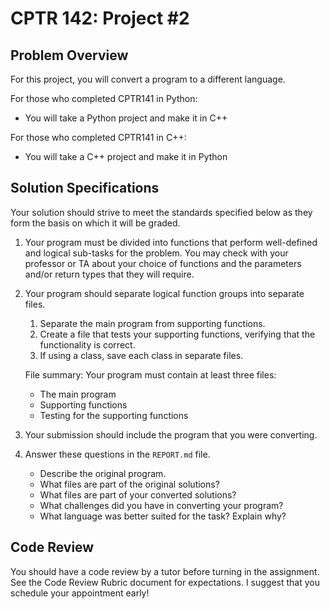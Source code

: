 # CPTR 142: Project #2

## Problem Overview

For this project, you will convert a program to a different language.

For those who completed CPTR141 in Python:

* You will take a Python project and make it in C++

For those who completed CPTR141 in C++:

* You will take a C++ project and make it in Python

## Solution Specifications

Your solution should strive to meet the standards specified below as they form the basis on which it will be graded.

1. Your program must be divided into functions that perform well-defined and logical sub-tasks for the problem.
   You may check with your professor or TA about your choice of functions and the parameters and/or return types that they will require.
1. Your program should separate logical function groups into separate files.
    1. Separate the main program from supporting functions.
    1. Create a file that tests your supporting functions, verifying that the functionality is correct.
    1. If using a class, save each class in separate files.

    File summary: Your program must contain at least three files:
    * The main program
    * Supporting functions
    * Testing for the supporting functions
1. Your submission should include the program that you were converting.
1. Answer these questions in the `REPORT.md` file.
    * Describe the original program.
    * What files are part of the original solutions?
    * What files are part of your converted solutions?
    * What challenges did you have in converting your program?
    * What language was better suited for the task? Explain why?

## Code Review

You should have a code review by a tutor before turning in the assignment.
See the Code Review Rubric document for expectations.
I suggest that you schedule your appointment early!
